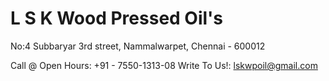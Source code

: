 # L S K Wood Pressed Oil's
No:4 Subbaryar 3rd street, Nammalwarpet,
Chennai - 600012

Call @ Open Hours: +91 - 7550-1313-08
Write To Us!: lskwpoil@gmail.com

